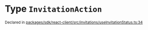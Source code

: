 # Type `InvitationAction`
<sub>Declared in [packages/sdk/react-client/src/invitations/useInvitationStatus.ts:34](https://github.com/dxos/dxos/blob/main/packages/sdk/react-client/src/invitations/useInvitationStatus.ts#L34)</sub>
